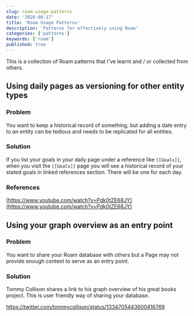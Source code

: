```yaml
---
slug: roam-usage-patterns
date: '2020-08-17'
title: 'Roam Usage Patterns'
description: 'Patterns for effectively using Roam'
categories: ['patterns']
keywords: ['roam']
published: true
---
```


This is a collection of Roam patterns that I've learnt and / or collected from others.

## Using daily pages as versioning for other entity types

### Problem

You want to keep a historical record of something, but adding a date entry to an entity can be tedious and needs to be replicated for all entities.

### Solution

If you list your goals in your daily page under a reference like `[[Goals]]`, when you visit the `[[Goals]]` page you will see a historical record of your stated goals in linked references section. There will be one for each day.

### References

[https://www.youtube.com/watch?v=Pdk0tZE68JY](https://www.youtube.com/watch?v=Pdk0tZE68JY)

## Using your graph overview as an entry point

### Problem

You want to share your Roam database with others but a Page may not provide enough context to serve as an entry point.

### Solution

Tommy Collison shares a link to his graph overview of his great books project. This is user friendly way of sharing your database.

https://twitter.com/tommycollison/status/1334705443600416769



